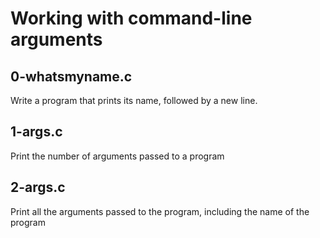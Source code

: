 # Working with command-line arguments

## 0-whatsmyname.c
Write a program that prints its name, followed by a new line.

## 1-args.c
Print the number of arguments passed to a program

## 2-args.c
Print all the arguments passed to the program, including the name of the program
